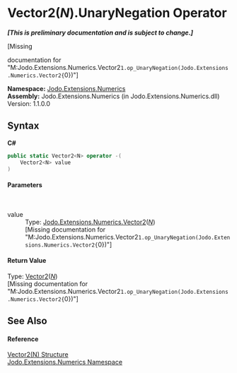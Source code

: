 # Vector2(*N*).UnaryNegation Operator 
 _**\[This is preliminary documentation and is subject to change.\]**_

\[Missing <summary> documentation for "M:Jodo.Extensions.Numerics.Vector2`1.op_UnaryNegation(Jodo.Extensions.Numerics.Vector2{`0})"\]

**Namespace:**&nbsp;<a href="N_Jodo_Extensions_Numerics">Jodo.Extensions.Numerics</a><br />**Assembly:**&nbsp;Jodo.Extensions.Numerics (in Jodo.Extensions.Numerics.dll) Version: 1.1.0.0

## Syntax

**C#**<br />
``` C#
public static Vector2<N> operator -(
	Vector2<N> value
)
```


#### Parameters
&nbsp;<dl><dt>value</dt><dd>Type: <a href="T_Jodo_Extensions_Numerics_Vector2_1">Jodo.Extensions.Numerics.Vector2</a>(<a href="T_Jodo_Extensions_Numerics_Vector2_1">*N*</a>)<br />\[Missing <param name="value"/> documentation for "M:Jodo.Extensions.Numerics.Vector2`1.op_UnaryNegation(Jodo.Extensions.Numerics.Vector2{`0})"\]</dd></dl>

#### Return Value
Type: <a href="T_Jodo_Extensions_Numerics_Vector2_1">Vector2</a>(<a href="T_Jodo_Extensions_Numerics_Vector2_1">*N*</a>)<br />\[Missing <returns> documentation for "M:Jodo.Extensions.Numerics.Vector2`1.op_UnaryNegation(Jodo.Extensions.Numerics.Vector2{`0})"\]

## See Also


#### Reference
<a href="T_Jodo_Extensions_Numerics_Vector2_1">Vector2(N) Structure</a><br /><a href="N_Jodo_Extensions_Numerics">Jodo.Extensions.Numerics Namespace</a><br />
